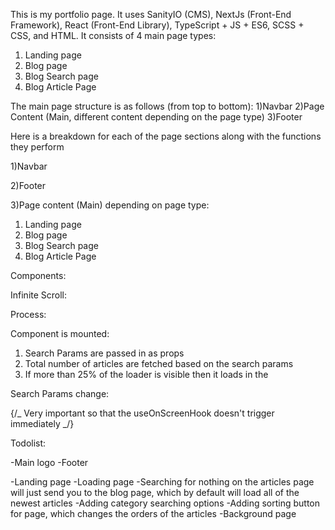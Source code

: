 This is my portfolio page. It uses SanityIO (CMS), NextJs (Front-End Framework), React (Front-End Library), TypeScript + JS + ES6, SCSS + CSS, and HTML. It consists of 4 main page types:

1. Landing page
2. Blog page
3. Blog Search page
4. Blog Article Page

The main page structure is as follows (from top to bottom):
1)Navbar
2)Page Content (Main, different content depending on the page type)
3)Footer

Here is a breakdown for each of the page sections along with the functions they perform

1)Navbar

2)Footer

3)Page content (Main) depending on page type:

1. Landing page
2. Blog page
3. Blog Search page
4. Blog Article Page

Components:

Infinite Scroll:

Process:

Component is mounted:

1. Search Params are passed in as props
2. Total number of articles are fetched based on the search params
3. If more than 25% of the loader is visible then it loads in the

Search Params change:

{/_ Very important so that the useOnScreenHook doesn't trigger immediately _/}

Todolist:

<!-- -Navbar with day and night toggle switch -->

-Main logo
-Footer

<!-- -Blog Article page -->

-Landing page
-Loading page
-Searching for nothing on the articles page will just send you to the blog page, which by default will load all of the newest articles
-Adding category searching options
-Adding sorting button for page, which changes the orders of the articles
-Background page
